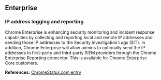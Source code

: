 ## Enterprise

### IP address logging and reporting

Chrome Enterprise is enhancing security monitoring and incident response capabilities by collecting and reporting local and remote IP addresses and sending those IP addresses to the Security Investigation Logs (SIT). In addition, Chrome Enterprise will allow admins to optionally send the IP addresses to first-party and third-party SIEM providers through the Chrome Enterprise Reporting connector. This is available for Chrome Enterprise Core customers.

**References:** [ChromeStatus.com entry](https://chromestatus.com/feature/5110849951309824)
